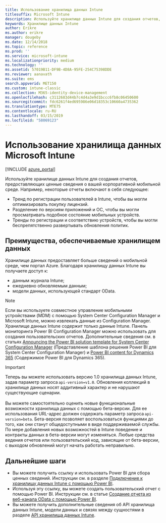 ```yaml
---
title: Использование хранилища данных Intune
titlesuffix: Microsoft Intune
description: Используйте хранилище данных Intune для создания отчетов, предоставляющих ценные сведения о вашей корпоративной мобильной среде.
keywords: Хранилище данных Intune
author: Erikre
ms.author: erikre
manager: dougeby
ms.date: 12/14/2018
ms.topic: reference
ms.prod: ''
ms.service: microsoft-intune
ms.localizationpriority: medium
ms.technology: ''
ms.assetid: 57019B11-DF9B-4D8A-95FE-254C75398DDE
ms.reviewer: aanavath
ms.suite: ems
search.appverid: MET150
ms.custom: intune-classic
ms.collection: M365-identity-device-management
ms.openlocfilehash: c3112683d44b7c4d4a3e9d1bccc6fb8c06450600
ms.sourcegitcommit: fdc6261f4ed695986e06d18353c10660a4735362
ms.translationtype: MTE75
ms.contentlocale: ru-RU
ms.lasthandoff: 03/15/2019
ms.locfileid: "58069123"
---
```

# <a name="use-the-microsoft-intune-data-warehouse"></a>Использование хранилища данных Microsoft Intune

[!INCLUDE [azure_portal](./includes/azure_portal.md)]

Используйте хранилище данных Intune для создания отчетов, предоставляющих ценные сведения о вашей корпоративной мобильной среде. Например, некоторые отчеты включают в себя следующее:
-   Тренд по регистрации пользователей в Intune, чтобы вы могли оптимизировать покупку лицензий.
-   Разделение по версиям приложений и ОС, чтобы вы могли просматривать подобное состояние мобильных устройств.
-   Тренды по регистрации и соответствию устройств, чтобы вы могли беспрепятственно развертывать обновления политик.

## <a name="data-warehouse-benefits"></a>Преимущества, обеспечиваемые хранилищем данных

Хранилище данных предоставляет больше сведений о мобильной среде, чем портал Azure. Благодаря хранилищу данных Intune вы получаете доступ к:

  -  данным журнала Intune;
  -  ежедневно обновляемым данным;
  -  модели данных, использующей стандарт OData.

> [!Note]
> Если вы используете совместное управление мобильными устройствами (MDM) с помощью System Center Configuration Manager и Microsoft Intune, можно извлекать данные из Configuration Manager. Хранилище данных Intune содержит только данные Intune. Панель мониторинга Power BI Configuration Manager можно использовать для создания пользовательских отчетов. Дополнительные сведения см. в статьях [Announcing the Power BI solution template for System Center Configuration Manager]( https://powerbi.microsoft.com/blog/sccm-solution-template) (Представление шаблона решения Power BI для System Center Configuration Manager) и [Power BI content for Dynamics 365](https://docs.microsoft.com/dynamics365/unified-operations/dev-itpro/analytics/power-bi-home-page) (Содержимое Power BI для Dynamics 365).

> [!Important]  
> Теперь вы можете использовать версию 1.0 хранилища данных Intune, задав параметр запроса `api-version=v1.0`. Обновления коллекций в хранилище данных носят аддитивный характер и не нарушают существующие сценарии.<br><br>
> Вы можете самостоятельно оценить новые функциональные возможности хранилища данных с помощью бета-версии. Для ее использования URL-адрес должен содержать параметр запроса `api-version=beta`. Бета-версия позволяет воспользоваться функциями до того, как они станут общедоступными в виде поддерживаемой службы. По мере добавления новых возможностей в Intune поведение и контракты данных в бета-версии могут изменяться. Любые средства ведения отчетов или пользовательский код, зависящие от бета-версии, с выходом обновлений могут начать работать неправильно.

## <a name="next-steps"></a>Дальнейшие шаги

- Вы можете получить ссылку и использовать Power BI для сбора ценных сведений. Инструкции см. в разделе [Подключение к хранилищу данных Intune с помощью Power BI](reports-proc-get-a-link-powerbi.md).
- Используя эту ссылку, вы можете создать пользовательский отчет с помощью Power BI. Инструкции см. в статье [Создание отчета из веб-канала OData с помощью Power BI](reports-proc-create-with-odata.md).
- Вы можете получить дополнительные сведения об API хранилища данных Intune, модели данных и связях между сущностями<!-- , and an example of creating a custom client to retrieve data,--> в разделе [API хранилища данных Intune](reports-nav-intune-data-warehouse.md).
